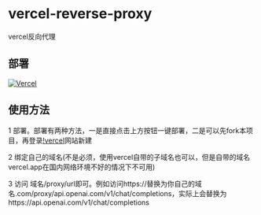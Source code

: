 # vercel-reverse-proxy
vercel反向代理

## 部署
[![Vercel](https://vercel.com/button)](https://vercel.com/import/project?template=https://github.com/gaboolic/vercel-reverse-proxy)


## 使用方法
1 部署。部署有两种方法，一是直接点击上方按钮一键部署，二是可以先fork本项目，再登录[!vercel](https://vercel.com/)网站新建

2 绑定自己的域名(不是必须，使用vercel自带的子域名也可以，但是自带的域名vercel.app在国内网络环境不好的情况下不可用)


3 访问 域名/proxy/url即可。例如访问https://替换为你自己的域名.com/proxy/api.openai.com/v1/chat/completions，实际上会替换为https://api.openai.com/v1/chat/completions
